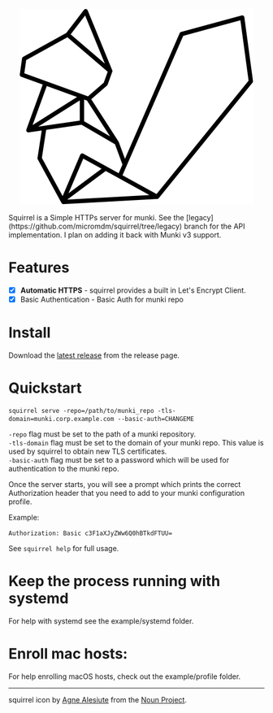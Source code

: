 <p align="center">
<img src="squirrel.png" alt="squirrel"/><br/>
</p>
Squirrel is a Simple HTTPs server for munki.
See the [legacy](https://github.com/micromdm/squirrel/tree/legacy) branch for the API implementation. I plan on adding it back with Munki v3 support.

# Features

* [X] **Automatic HTTPS** - squirrel provides a built in Let's Encrypt Client.
* [X] Basic Authentication - Basic Auth for munki repo

# Install
Download the [latest release](https://github.com/micromdm/squirrel/releases/latest) from the release page. 

# Quickstart

```
squirrel serve -repo=/path/to/munki_repo -tls-domain=munki.corp.example.com --basic-auth=CHANGEME
```

`-repo` flag must be set to the path of a munki repository.  
`-tls-domain` flag must be set to the domain of your munki repo. This value is used by squirrel to obtain new TLS certificates.  
`-basic-auth` flag must be set to a password which will be used for authentication to the munki repo.  

Once the server starts, you will see a prompt which prints the correct Authorization header that you need to add to your munki configuration profile.

Example:
```
Authorization: Basic c3F1aXJyZWw6Q0hBTkdFTUU=
```

See `squirrel help` for full usage.

# Keep the process running with systemd

For help with systemd see the example/systemd folder.

# Enroll mac hosts:

For help enrolling macOS hosts, check out the example/profile folder.

---
squirrel icon by [Agne Alesiute](https://thenounproject.com/search/?q=squirrel&i=190468) from the [Noun Project](https://thenounproject.com/).
